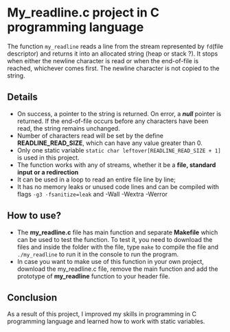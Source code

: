 # My_readline.c project in C programming language

The function `my_readline` reads a line from the stream represented by `fd`(file descriptor) and returns it into an allocated string (heap or stack ?). It stops when either the newline character is read or when the end-of-file is reached, whichever comes first. The newline character is not copied to the string.

## Details

- On success, a pointer to the string is returned. On error, a ***null*** pointer is returned. If the end-of-file occurs before any characters have been read, the string remains unchanged.
- Number of characters read will be set by the define **READLINE_READ_SIZE**, which can have any value greater than 0.
- Only one static variable `static char leftover[READLINE_READ_SIZE + 1]` is used in this project.
- The function works with any of streams, whether it be a **file, standard input or a redirection**
- It can be used in a loop to read an entire file line by line;
- It has no memory leaks or unused code lines and can be compiled with flags `-g3 -fsanitize=leak` and -Wall -Wextra -Werror

## How to use?

- The **my_readline.c** file has main function and separate **Makefile** which can be used to test the function. To test it, you need to download the files and inside the folder with the file, type `make` to compile the file and `./my_readline` to run it in the console to run the program.
- In case you want to make use of this function in your own project, download the my_readline.c file, remove the main function and add the prototype of **my_readline** function to your header file.

## Conclusion

As a result of this project, I improved my skills in programming in C programming language and learned how to work with static variables.
